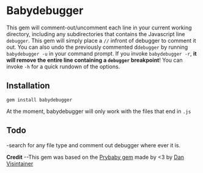 # Babydebugger

This gem will comment-out/uncomment each line in your current working directory, including any subdirectories that contains the Javascript line  `debugger`. This gem will simply place a `//` infront of debugger to comment it out. You can also undo the previously commented d`debugger` by running `babydebugger -u` in your command prompt. 
If you invoke `babydebugger -r`, **it will remove the entire line containing a `debugger` breakpoint**!
You can invoke `-h` for a quick rundown of the options.
## Installation

 `gem install babydebugger`


At the moment, babydebugger will only work with the files that end in `.js` 

## Todo

-search for any file type and comment out debugger where ever it is.


**Credit**
--This gem was based on the <a href="https://github.com/danvisintainer/prybaby">Prybaby gem</a> made by <3 by                  <a href="https://github.com/danvisintainer">Dan Visintainer</a>

